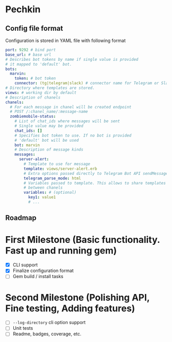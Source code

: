 # Pechkin

## Config file format

Configuration is stored in YAML file with following format

```yaml
port: 9292 # bind port
base_url: # base url
# Describes bot tokens by name if single value is provided
# it mapped to 'default' bot.
bots:
  marvin:
    token: # bot token
    connector: (tg|telegram|slack) # connector name for Telegram or Slack
# Directory where templates are stored.
views: # working dir by default
# Description of chanels
chanels:
  # For each message in chanel will be created endpoint
  # POST /:chanel_name/:message-name
  zombiemobile-status:
    # List of chat_ids where messages will be sent
    # Single value may be provided
    chat_ids: []
    # Specifies bot token to use. If no bot is provided
    # 'default' bot will be used
    bot: marvin
    # Description of message kinds
    messages:
      server-alert:
        # Template to use for message
        template: views/server-alert.erb
        # Extra options passed directly to Telegram Bot API sendMessage
        telegram_parse_mode: html
        # Variables passed to template. This allows to share templates
        # between chanels
        variables: # (optional)
          key1: value1
          # ...
```

## Roadmap

# First Milestone (Basic functionality. Fast up and running gem)

- [x] CLI support
- [x] Finalize configuration format
- [ ] Gem build / install tasks

# Second Milestone (Polishing API, Fine testing, Adding features)

- [ ] `--log-directory` cli option support
- [ ] Unit tests
- [ ] Readme, badges, coverage, etc.
